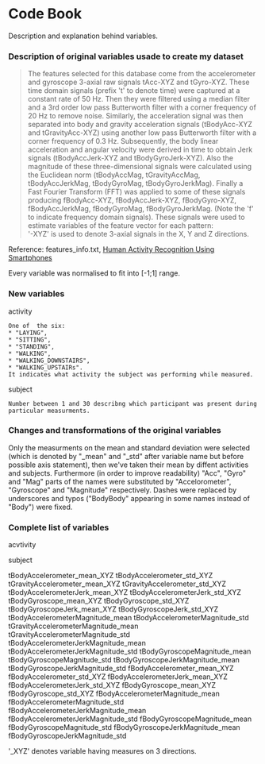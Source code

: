 # Code Book
Description and explanation behind variables.


### Description of original variables usade to create my dataset

>The features selected for this database come from the accelerometer and gyroscope 3-axial raw signals tAcc-XYZ and tGyro-XYZ. These time domain signals (prefix 't' to denote time) were captured at a constant rate of 50 Hz. Then they were filtered using a median filter and a 3rd order low pass Butterworth filter with a corner frequency of 20 Hz to remove noise. Similarly, the acceleration signal was then separated into body and gravity acceleration signals (tBodyAcc-XYZ and tGravityAcc-XYZ) using another low pass Butterworth filter with a corner frequency of 0.3 Hz. 
>Subsequently, the body linear acceleration and angular velocity were derived in time to obtain Jerk signals (tBodyAccJerk-XYZ and tBodyGyroJerk-XYZ). Also the magnitude of these three-dimensional signals were calculated using the Euclidean norm (tBodyAccMag, tGravityAccMag, tBodyAccJerkMag, tBodyGyroMag, tBodyGyroJerkMag). 
>Finally a Fast Fourier Transform (FFT) was applied to some of these signals producing fBodyAcc-XYZ, fBodyAccJerk-XYZ, fBodyGyro-XYZ, fBodyAccJerkMag, fBodyGyroMag, fBodyGyroJerkMag. (Note the 'f' to indicate frequency domain signals). 
>These signals were used to estimate variables of the feature vector for each pattern:  
>'-XYZ' is used to denote 3-axial signals in the X, Y and Z directions.

Reference: features_info.txt, [Human Activity Recognition Using Smartphones](http://archive.ics.uci.edu/ml/datasets/Human+Activity+Recognition+Using+Smartphones)

Every variable was normalised to fit into [-1;1] range.


### New variables

activity

	One of  the six:
	* "LAYING",
	* "SITTING",
	* "STANDING",
	* "WALKING",
	* "WALKING_DOWNSTAIRS",
	* "WALKING_UPSTAIRs".
	It indicates what activity the subject was performing while measured.

subject

	Number between 1 and 30 describng which participant was present during particular measurments.


### Changes and transformations of the original variables

Only the measurments on the mean and standard deviation were selected (which is denoted by "_mean" and "_std" after variable name but before possible axis statement),
then we've taken their mean by diffent activities and subjects. Furthermore (in order to improve readability) "Acc", "Gyro" and "Mag" parts of the names were substituted
by "Accelorometer", "Gyroscope" and "Magnitude" respectively. Dashes were replaced by underscores and typos ("BodyBody" appearing in some names instead of "Body") were fixed.


### Complete list of variables

acvtivity

subject

tBodyAccelerometer_mean_XYZ
tBodyAccelerometer_std_XYZ
tGravityAccelerometer_mean_XYZ
tGravityAccelerometer_std_XYZ
tBodyAccelerometerJerk_mean_XYZ
tBodyAccelerometerJerk_std_XYZ
tBodyGyroscope_mean_XYZ
tBodyGyroscope_std_XYZ
tBodyGyroscopeJerk_mean_XYZ
tBodyGyroscopeJerk_std_XYZ
tBodyAccelerometerMagnitude_mean
tBodyAccelerometerMagnitude_std
tGravityAccelerometerMagnitude_mean
tGravityAccelerometerMagnitude_std
tBodyAccelerometerJerkMagnitude_mean
tBodyAccelerometerJerkMagnitude_std
tBodyGyroscopeMagnitude_mean
tBodyGyroscopeMagnitude_std
tBodyGyroscopeJerkMagnitude_mean
tBodyGyroscopeJerkMagnitude_std
fBodyAccelerometer_mean_XYZ
fBodyAccelerometer_std_XYZ
fBodyAccelerometerJerk_mean_XYZ
fBodyAccelerometerJerk_std_XYZ
fBodyGyroscope_mean_XYZ
fBodyGyroscope_std_XYZ
fBodyAccelerometerMagnitude_mean
fBodyAccelerometerMagnitude_std
fBodyAccelerometerJerkMagnitude_mean
fBodyAccelerometerJerkMagnitude_std
fBodyGyroscopeMagnitude_mean
fBodyGyroscopeMagnitude_std
fBodyGyroscopeJerkMagnitude_mean
fBodyGyroscopeJerkMagnitude_std

'_XYZ' denotes variable having measures on 3 directions.